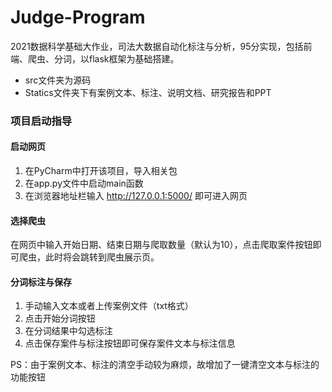# Judge-Program
2021数据科学基础大作业，司法大数据自动化标注与分析，95分实现，包括前端、爬虫、分词，以flask框架为基础搭建。

- src文件夹为源码
- Statics文件夹下有案例文本、标注、说明文档、研究报告和PPT

### 项目启动指导

#### 启动网页

1. 在PyCharm中打开该项目，导入相关包
2. 在app.py文件中启动main函数
3. 在浏览器地址栏输入  http://127.0.0.1:5000/  即可进入网页

#### 选择爬虫

在网页中输入开始日期、结束日期与爬取数量（默认为10），点击爬取案件按钮即可爬虫，此时将会跳转到爬虫展示页。

#### 分词标注与保存

1. 手动输入文本或者上传案例文件（txt格式）
2. 点击开始分词按钮
3. 在分词结果中勾选标注
4. 点击保存案件与标注按钮即可保存案件文本与标注信息

PS：由于案例文本、标注的清空手动较为麻烦，故增加了一键清空文本与标注的功能按钮
